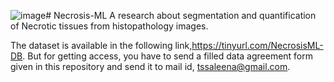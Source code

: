 ![image](https://github.com/saleenaareekode/Necrosis-ML/assets/68556480/5fbe5713-b71b-4dac-b360-cf1cdc9b8994)# Necrosis-ML
A research about segmentation and quantification of Necrotic tissues from histopathology images.



The dataset is available in the following link,https://tinyurl.com/NecrosisML-DB. But for getting access, you have to send a filled data agreement form given in this repository and send it to mail id, tssaleena@gmail.com. 

